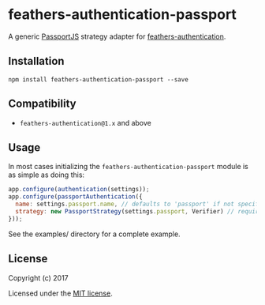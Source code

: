 # feathers-authentication-passport

A generic [PassportJS](http://passportjs.org) strategy adapter for [feathers-authentication](https://github.com/feathersjs/feathers-authentication).

## Installation

```
npm install feathers-authentication-passport --save
```

## Compatibility

* `feathers-authentication@1.x` and above

## Usage

In most cases initializing the `feathers-authentication-passport` module is as simple as doing this:

```js
app.configure(authentication(settings));
app.configure(passportAuthentication({
  name: settings.passport.name, // defaults to 'passport' if not specified
  strategy: new PassportStrategy(settings.passport, Verifier) // required
}));
```

See the examples/ directory for a complete example.

## License

Copyright (c) 2017

Licensed under the [MIT license](LICENSE).
